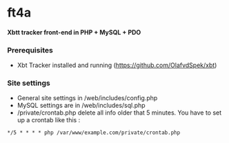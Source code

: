 # ft4a
#### Xbtt tracker front-end in PHP + MySQL + PDO

### Prerequisites
- Xbt Tracker installed and running (https://github.com/OlafvdSpek/xbt)

### Site settings
- General site settings in /web/includes/config.php
- MySQL settings are in /web/includes/sql.php
- /private/crontab.php delete all info older that 5 minutes. You have to set up a crontab like this :

``*/5 * * * * php /var/www/example.com/private/crontab.php``
